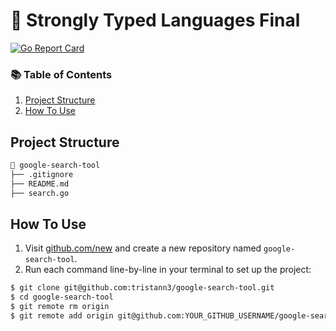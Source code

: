 # 🔗 Strongly Typed Languages Final

[![Go Report Card](https://goreportcard.com/badge/github.com/tristann3/makesite)](https://goreportcard.com/report/github.com/tristann3/google-search-tool)


### 📚 Table of Contents

1. [Project Structure](#project-structure)
2. [How To Use](#how-to-use)

## Project Structure

```bash
📂 google-search-tool
├── .gitignore
├── README.md
├── search.go
```

## How To Use

1. Visit [github.com/new](https://github.com/new) and create a new repository named `google-search-tool`.
2. Run each command line-by-line in your terminal to set up the project:

```bash
$ git clone git@github.com:tristann3/google-search-tool.git
$ cd google-search-tool
$ git remote rm origin
$ git remote add origin git@github.com:YOUR_GITHUB_USERNAME/google-search-tool.git
```